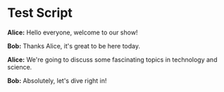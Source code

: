# Test Script

**Alice:** Hello everyone, welcome to our show!

**Bob:** Thanks Alice, it's great to be here today.

**Alice:** We're going to discuss some fascinating topics in technology and science.

**Bob:** Absolutely, let's dive right in!